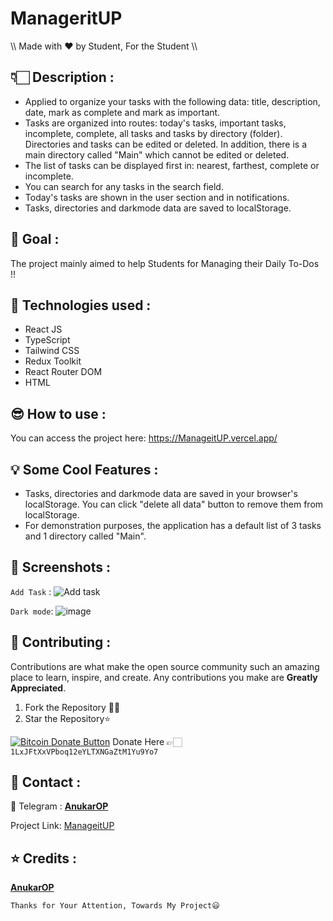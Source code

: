 # **ManageritUP**
\\\ Made with ❤️ by Student, For the Student \\\

## 👇🏻 Description :

- Applied to organize your tasks with the following data: title, description, date, mark as complete and mark as important.
- Tasks are organized into routes: today's tasks, important tasks, incomplete, complete, all tasks and tasks by directory (folder). Directories and tasks can be edited or 
  deleted. In addition, there is a main directory called "Main" which cannot be edited or deleted.
- The list of tasks can be displayed first in: nearest, farthest, complete or incomplete.
- You can search for any tasks in the search field.
- Today's tasks are shown in the user section and in notifications.
- Tasks, directories and darkmode data are saved to localStorage.

## 📌 Goal :

The project mainly aimed to help Students for Managing their Daily To-Dos !!

## 💎 Technologies used :

- React JS
- TypeScript
- Tailwind CSS
- Redux Toolkit
- React Router DOM
- HTML

## 😎 How to use :

You can access the project here: https://ManageitUP.vercel.app/

## 💡 Some Cool Features : 

- Tasks, directories and darkmode data are saved in your browser's localStorage. You can click "delete all data" button to remove them from localStorage.
- For demonstration purposes, the application has a default list of 3 tasks and 1 directory called "Main".

## 📸 Screenshots :
```Add Task``` :
![Add task](https://i.ibb.co/Lxk6Jpg/image.png)

```Dark mode```:
![image](https://i.ibb.co/5jPVQyw/image.png)

## 💖 Contributing :

Contributions are what make the open source community such an amazing place to learn, inspire, and create. Any contributions you make are **Greatly Appreciated**.

1. Fork the Repository 🤝🏻
2. Star the Repository⭐

<a href="bitcoin:1LxJFtXxVPboq12eYLTXNGaZtM1Yu9Yo7">![Bitcoin Donate Button](https://www.drupal.org/files/project-images/bitcoindonate.png)</a> Donate Here 👉🏻`1LxJFtXxVPboq12eYLTXNGaZtM1Yu9Yo7`

## 📱 Contact :

🚀 Telegram : [**AnukarOP**](telegram.me/AnukarOP)

Project Link: [ManageitUP](https://github.com/AnukarOP/ManageitUP)

## ⭐ Credits :

[**AnukarOP**](https://github.com/AnukarOP)

```Thanks for Your Attention, Towards My Project😃```

